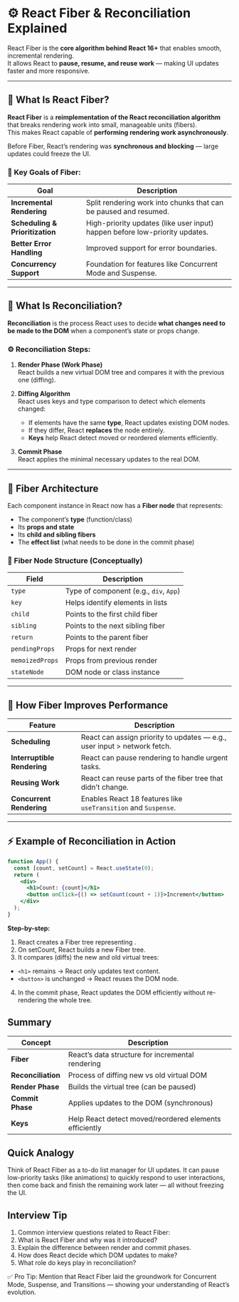 # ⚙️ React Fiber & Reconciliation Explained

React Fiber is the **core algorithm behind React 16+** that enables smooth, incremental rendering.  
It allows React to **pause, resume, and reuse work** — making UI updates faster and more responsive.

---

## 🧠 What Is React Fiber?

**React Fiber** is a **reimplementation of the React reconciliation algorithm** that breaks rendering work into small, manageable units (fibers).  
This makes React capable of **performing rendering work asynchronously**.

Before Fiber, React’s rendering was **synchronous and blocking** — large updates could freeze the UI.

### 🧩 Key Goals of Fiber:
| Goal | Description |
| ---- | ------------ |
| **Incremental Rendering** | Split rendering work into chunks that can be paused and resumed. |
| **Scheduling & Prioritization** | High-priority updates (like user input) happen before low-priority updates. |
| **Better Error Handling** | Improved support for error boundaries. |
| **Concurrency Support** | Foundation for features like Concurrent Mode and Suspense. |

---

## 🔄 What Is Reconciliation?

**Reconciliation** is the process React uses to decide **what changes need to be made to the DOM** when a component’s state or props change.

### ⚙️ Reconciliation Steps:
1. **Render Phase (Work Phase)**  
   React builds a new virtual DOM tree and compares it with the previous one (diffing).

2. **Diffing Algorithm**  
   React uses keys and type comparison to detect which elements changed:
   - If elements have the same **type**, React updates existing DOM nodes.
   - If they differ, React **replaces** the node entirely.
   - **Keys** help React detect moved or reordered elements efficiently.

3. **Commit Phase**  
   React applies the minimal necessary updates to the real DOM.

---

## 🧵 Fiber Architecture

Each component instance in React now has a **Fiber node** that represents:
- The component’s **type** (function/class)
- Its **props and state**
- Its **child and sibling fibers**
- The **effect list** (what needs to be done in the commit phase)

### 🧩 Fiber Node Structure (Conceptually)
| Field | Description |
| ------ | ------------ |
| `type` | Type of component (e.g., `div`, `App`) |
| `key` | Helps identify elements in lists |
| `child` | Points to the first child fiber |
| `sibling` | Points to the next sibling fiber |
| `return` | Points to the parent fiber |
| `pendingProps` | Props for next render |
| `memoizedProps` | Props from previous render |
| `stateNode` | DOM node or class instance |

---

## 🚀 How Fiber Improves Performance

| Feature | Description |
| -------- | ------------ |
| **Scheduling** | React can assign priority to updates — e.g., user input > network fetch. |
| **Interruptible Rendering** | React can pause rendering to handle urgent tasks. |
| **Reusing Work** | React can reuse parts of the fiber tree that didn’t change. |
| **Concurrent Rendering** | Enables React 18 features like `useTransition` and `Suspense`. |

---

## ⚡ Example of Reconciliation in Action

```jsx
function App() {
  const [count, setCount] = React.useState(0);
  return (
    <div>
      <h1>Count: {count}</h1>
      <button onClick={() => setCount(count + 1)}>Increment</button>
    </div>
  );
}
```
**Step-by-step:**
  1. React creates a Fiber tree representing <App />.
  2. On setCount, React builds a new Fiber tree.
  3. It compares (diffs) the new and old virtual trees:
   - `<h1>` remains → React only updates text content.
   - `<button>` is unchanged → React reuses the DOM node.
  4. In the commit phase, React updates the DOM efficiently without re-rendering the whole tree.

## Summary
| Concept            | Description                                            |
| ------------------ | ------------------------------------------------------ |
| **Fiber**          | React’s data structure for incremental rendering       |
| **Reconciliation** | Process of diffing new vs old virtual DOM              |
| **Render Phase**   | Builds the virtual tree (can be paused)                |
| **Commit Phase**   | Applies updates to the DOM (synchronous)               |
| **Keys**           | Help React detect moved/reordered elements efficiently |

## Quick Analogy

Think of React Fiber as a to-do list manager for UI updates.
It can pause low-priority tasks (like animations) to quickly respond to user interactions,
then come back and finish the remaining work later — all without freezing the UI.

## Interview Tip

1. Common interview questions related to React Fiber:
2. What is React Fiber and why was it introduced?
3. Explain the difference between render and commit phases.
4. How does React decide which DOM updates to make?
5. What role do keys play in reconciliation?

✅ Pro Tip: Mention that React Fiber laid the groundwork for Concurrent Mode, Suspense, and Transitions — showing your understanding of React’s evolution.